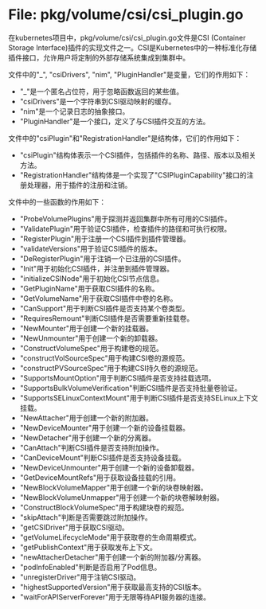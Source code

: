 # File: pkg/volume/csi/csi_plugin.go

在kubernetes项目中，pkg/volume/csi/csi_plugin.go文件是CSI (Container Storage Interface)插件的实现文件之一。CSI是Kubernetes中的一种标准化存储插件接口，允许用户将定制的外部存储系统集成到集群中。

文件中的"_", "csiDrivers", "nim", "PluginHandler"是变量，它们的作用如下：
- "_"是一个匿名占位符，用于忽略函数返回的某些值。
- "csiDrivers"是一个字符串到CSI驱动映射的缓存。
- "nim"是一个记录日志的抽象接口。
- "PluginHandler"是一个接口，定义了与CSI插件交互的方法。

文件中的"csiPlugin"和"RegistrationHandler"是结构体，它们的作用如下：
- "csiPlugin"结构体表示一个CSI插件，包括插件的名称、路径、版本以及相关方法。
- "RegistrationHandler"结构体是一个实现了"CSIPluginCapability"接口的注册处理器，用于插件的注册和注销。

文件中的一些函数的作用如下：
- "ProbeVolumePlugins"用于探测并返回集群中所有可用的CSI插件。
- "ValidatePlugin"用于验证CSI插件，检查插件的路径和可执行权限。
- "RegisterPlugin"用于注册一个CSI插件到插件管理器。
- "validateVersions"用于验证CSI插件的版本。
- "DeRegisterPlugin"用于注销一个已注册的CSI插件。
- "Init"用于初始化CSI插件，并注册到插件管理器。
- "initializeCSINode"用于初始化CSI节点信息。
- "GetPluginName"用于获取CSI插件的名称。
- "GetVolumeName"用于获取CSI插件中卷的名称。
- "CanSupport"用于判断CSI插件是否支持某个卷类型。
- "RequiresRemount"判断CSI插件是否需要重新挂载卷。
- "NewMounter"用于创建一个新的挂载器。
- "NewUnmounter"用于创建一个新的卸载器。
- "ConstructVolumeSpec"用于构建卷的规范。
- "constructVolSourceSpec"用于构建CSI卷的源规范。
- "constructPVSourceSpec"用于构建CSI持久卷的源规范。
- "SupportsMountOption"用于判断CSI插件是否支持挂载选项。
- "SupportsBulkVolumeVerification"判断CSI插件是否支持批量卷验证。
- "SupportsSELinuxContextMount"用于判断CSI插件是否支持SELinux上下文挂载。
- "NewAttacher"用于创建一个新的附加器。
- "NewDeviceMounter"用于创建一个新的设备挂载器。
- "NewDetacher"用于创建一个新的分离器。
- "CanAttach"判断CSI插件是否支持附加操作。
- "CanDeviceMount"判断CSI插件是否支持设备挂载。
- "NewDeviceUnmounter"用于创建一个新的设备卸载器。
- "GetDeviceMountRefs"用于获取设备挂载的引用。
- "NewBlockVolumeMapper"用于创建一个新的块卷映射器。
- "NewBlockVolumeUnmapper"用于创建一个新的块卷解映射器。
- "ConstructBlockVolumeSpec"用于构建块卷的规范。
- "skipAttach"判断是否需要跳过附加操作。
- "getCSIDriver"用于获取CSI驱动。
- "getVolumeLifecycleMode"用于获取卷的生命周期模式。
- "getPublishContext"用于获取发布上下文。
- "newAttacherDetacher"用于创建一个新的附加器/分离器。
- "podInfoEnabled"判断是否启用了Pod信息。
- "unregisterDriver"用于注销CSI驱动。
- "highestSupportedVersion"用于获取最高支持的CSI版本。
- "waitForAPIServerForever"用于无限等待API服务器的连接。

